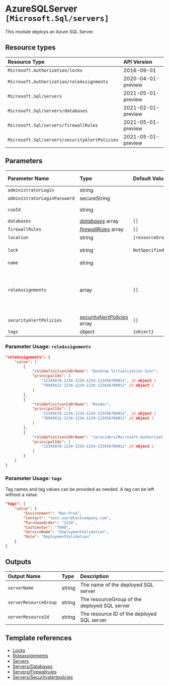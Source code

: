 # AzureSQLServer `[Microsoft.Sql/servers]`

This module deploys an Azure SQL Server.

## Resource types

| Resource Type | API Version |
| :-- | :-- |
| `Microsoft.Authorization/locks` | 2016-09-01 |
| `Microsoft.Authorization/roleAssignments` | 2020-04-01-preview |
| `Microsoft.Sql/servers` | 2021-05-01-preview |
| `Microsoft.Sql/servers/databases` | 2021-02-01-preview |
| `Microsoft.Sql/servers/firewallRules` | 2021-05-01-preview |
| `Microsoft.Sql/servers/securityAlertPolicies` | 2021-05-01-preview |

## Parameters

| Parameter Name | Type | Default Value | Possible Values | Description |
| :-- | :-- | :-- | :-- | :-- |
| `administratorLogin` | string |  |  | Required. Administrator username for the server. |
| `administratorLoginPassword` | secureString |  |  | Required. The administrator login password. |
| `cuaId` | string |  |  | Optional. Customer Usage Attribution ID (GUID). This GUID must be previously registered |
| `databases` | _[databases](databases/readme.md)_ array | `[]` |  | Optional. The databases to create in the server |
| `firewallRules` | _[firewallRules](firewallRules/readme.md)_ array | `[]` |  | Optional. The firewall rules to create in the server |
| `location` | string | `[resourceGroup().location]` |  | Optional. Location for all resources. |
| `lock` | string | `NotSpecified` | `[CanNotDelete, NotSpecified, ReadOnly]` | Optional. Specify the type of lock. |
| `name` | string |  |  | Required. The name of the server. |
| `roleAssignments` | array | `[]` |  | Optional. Array of role assignment objects that contain the 'roleDefinitionIdOrName' and 'principalId' to define RBAC role assignments on this resource. In the roleDefinitionIdOrName attribute, you can provide either the display name of the role definition, or its fully qualified ID in the following format: '/providers/Microsoft.Authorization/roleDefinitions/c2f4ef07-c644-48eb-af81-4b1b4947fb11' |
| `securityAlertPolicies` | _[securityAlertPolicies](securityAlertPolicies/readme.md)_ array | `[]` |  | Optional. The security alert policies to create in the server |
| `tags` | object | `{object}` |  | Optional. Tags of the resource. |

### Parameter Usage: `roleAssignments`

```json
"roleAssignments": {
    "value": [
        {
            "roleDefinitionIdOrName": "Desktop Virtualization User",
            "principalIds": [
                "12345678-1234-1234-1234-123456789012", // object 1
                "78945612-1234-1234-1234-123456789012" // object 2
            ]
        },
        {
            "roleDefinitionIdOrName": "Reader",
            "principalIds": [
                "12345678-1234-1234-1234-123456789012", // object 1
                "78945612-1234-1234-1234-123456789012" // object 2
            ]
        },
        {
            "roleDefinitionIdOrName": "/providers/Microsoft.Authorization/roleDefinitions/c2f4ef07-c644-48eb-af81-4b1b4947fb11",
            "principalIds": [
                "12345678-1234-1234-1234-123456789012" // object 1
            ]
        }
    ]
}
```

### Parameter Usage: `tags`

Tag names and tag values can be provided as needed. A tag can be left without a value.

```json
"tags": {
    "value": {
        "Environment": "Non-Prod",
        "Contact": "test.user@testcompany.com",
        "PurchaseOrder": "1234",
        "CostCenter": "7890",
        "ServiceName": "DeploymentValidation",
        "Role": "DeploymentValidation"
    }
}
```

## Outputs

| Output Name | Type | Description |
| :-- | :-- | :-- |
| `serverName` | string | The name of the deployed SQL server |
| `serverResourceGroup` | string | The resourceGroup of the deployed SQL server |
| `serverResourceId` | string | The resource ID of the deployed SQL server |

## Template references

- [Locks](https://docs.microsoft.com/en-us/azure/templates/Microsoft.Authorization/2016-09-01/locks)
- [Roleassignments](https://docs.microsoft.com/en-us/azure/templates/Microsoft.Authorization/2020-04-01-preview/roleAssignments)
- [Servers](https://docs.microsoft.com/en-us/azure/templates/Microsoft.Sql/2021-05-01-preview/servers)
- [Servers/Databases](https://docs.microsoft.com/en-us/azure/templates/Microsoft.Sql/2021-02-01-preview/servers/databases)
- [Servers/Firewallrules](https://docs.microsoft.com/en-us/azure/templates/Microsoft.Sql/2021-05-01-preview/servers/firewallRules)
- [Servers/Securityalertpolicies](https://docs.microsoft.com/en-us/azure/templates/Microsoft.Sql/2021-05-01-preview/servers/securityAlertPolicies)
